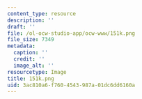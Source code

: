```yaml
---
content_type: resource
description: ''
draft: ''
file: /ol-ocw-studio-app/ocw-www/151k.png
file_size: 7349
metadata:
  caption: ''
  credit: ''
  image_alt: ''
resourcetype: Image
title: 151k.png
uid: 3ac810a6-f760-4543-987a-01dc6dd6160a
---
```

